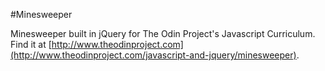 #Minesweeper

Minesweeper built in jQuery for The Odin Project's Javascript Curriculum. Find it at [http://www.theodinproject.com](http://www.theodinproject.com/javascript-and-jquery/minesweeper).

